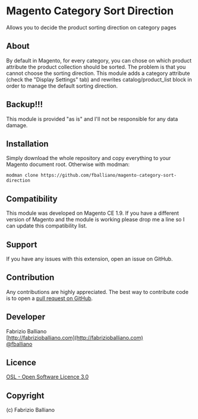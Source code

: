 Magento Category Sort Direction
===============================

Allows you to decide the product sorting direction on category pages

About
-----

By default in Magento, for every category, you can chose on which product attribute the product collection should be sorted.
The problem is that you cannot choose the sorting direction.
This module adds a category attribute (check the "Display Settings" tab) and rewrites catalog/product_list block in order to manage the default sorting direction.

Backup!!!
---------
This module is provided "as is" and I'll not be responsible for any data damage.

Installation
------------

Simply download the whole repository and copy everything to your Magento document root.
Otherwise with modman:
```shell
modman clone https://github.com/fballiano/magento-category-sort-direction
```

Compatibility
-------------
This module was developed on Magento CE 1.9.
If you have a different version of Magento and the module is working please drop me a line so I can update this compatibility list.

Support
-------
If you have any issues with this extension, open an issue on GitHub.

Contribution
------------
Any contributions are highly appreciated. The best way to contribute code is to open a
[pull request on GitHub](https://help.github.com/articles/using-pull-requests).

Developer
---------
Fabrizio Balliano  
[http://fabrizioballiano.com](http://fabrizioballiano.com)  
[@fballiano](https://twitter.com/fballiano)

Licence
-------
[OSL - Open Software Licence 3.0](http://opensource.org/licenses/osl-3.0.php)

Copyright
---------
(c) Fabrizio Balliano
